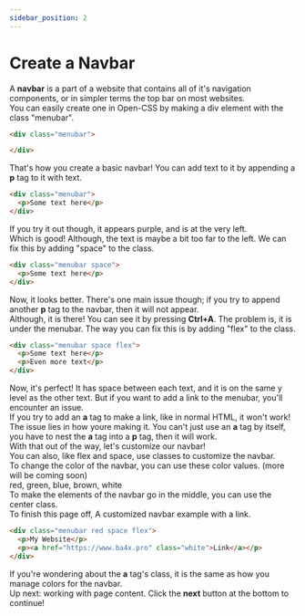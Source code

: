 ```yaml
---
sidebar_position: 2
---
```


# Create a Navbar

A **navbar** is a part of a website that contains all of it's navigation components, or in simpler terms the top bar on most websites.<br />
You can easily create one in Open-CSS by making a div element with the class "menubar".
```html
<div class="menubar">

</div>
```
That's how you create a basic navbar! You can add text to it by appending a **p** tag to it with text.
```html
<div class="menubar">
  <p>Some text here</p>
</div>
```
If you try it out though, it appears purple, and is at the very left.<br />
Which is good! Although, the text is maybe a bit too far to the left. We can fix this by adding "space" to the class.
```html
<div class="menubar space">
  <p>Some text here</p>
</div>
```
Now, it looks better. There's one main issue though; if you try to append another **p** tag to the navbar, then it will not appear.<br />
Although, it is there! You can see it by pressing **Ctrl+A**. The problem is, it is under the menubar. The way you can fix this is by adding "flex" to the class.
```html
<div class="menubar space flex">
  <p>Some text here</p>
  <p>Even more text</p>
</div>
```
Now, it's perfect! It has space between each text, and it is on the same y level as the other text. But if you want to add a link to the menubar, you'll encounter an issue.<br />
If you try to add an **a** tag to make a link, like in normal HTML, it won't work!<br />
The issue lies in how youre making it. You can't just use an **a** tag by itself, you have to nest the **a** tag into a **p** tag, then it will work.<br />
With that out of the way, let's customize our navbar!<br />
You can also, like flex and space, use classes to customize the navbar.<br />
To change the color of the navbar, you can use these color values. (more will be coming soon)<br />
red, green, blue, brown, white<br />
To make the elements of the navbar go in the middle, you can use the center class.<br />
To finish this page off, A customized navbar example with a link. <br/>
```html
<div class="menubar red space flex">
  <p>My Website</p>
  <p><a href="https://www.ba4x.pro" class="white">Link</a></p>
</div>
```
If you're wondering about the **a** tag's class, it is the same as how you manage colors for the navbar.<br />
Up next: working with page content. Click the **next** button at the bottom to continue!
